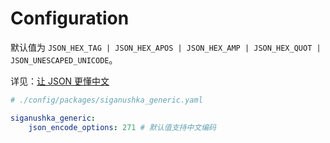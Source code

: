 # Configuration

默认值为 `JSON_HEX_TAG | JSON_HEX_APOS | JSON_HEX_AMP | JSON_HEX_QUOT | JSON_UNESCAPED_UNICODE`。

详见：[让 JSON 更懂中文](https://www.laruence.com/2011/10/10/2239.html)

```yaml
# ./config/packages/siganushka_generic.yaml

siganushka_generic:
    json_encode_options: 271 # 默认值支持中文编码
```
